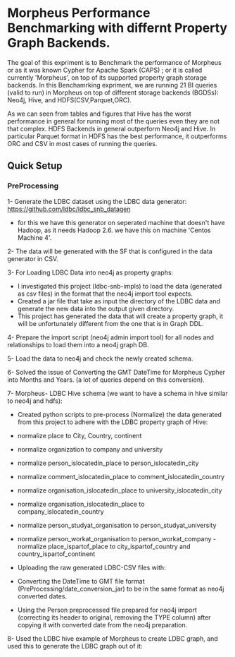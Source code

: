 # Morpheus Performance Benchmarking with differnt Property Graph Backends.

The goal of this  expriment is to Benchmark the performance of Morpheus or as it was known Cypher for Apache Spark (CAPS) ; or it is called currently 'Morpheus', on top of its supported property graph storage backends. In this Benchamrking expriment, we are running 21 BI queries (valid to run) in Morpheus on top  of different storage backends (BGDSs): Neo4j, Hive, and HDFS(CSV,Parquet,ORC).

As we can seen from tables and figures that Hive has the worst performance in general for running most of the queries even they are not that complex. HDFS Backends in general outperform Neo4j  and Hive. In particular Parquet format in HDFS has the best performance, it outperforms ORC and CSV in most cases of running the queries.



## Quick Setup

### PreProcessing

1- Generate the LDBC dataset using the LDBC data generator: https://github.com/ldbc/ldbc_snb_datagen 
- for this we have this generator on seperated machine that doesn't have Hadoop, as it needs Hadoop 2.6.
we have this on machine 'Centos Machine 4'.

2- The data will be generated with the SF that is configured in the data generator in CSV.

3- For Loading LDBC Data into neo4j as property graphs:
- I investigated this project (ldbc-snb-impls) to load the data (generated as csv files) in the format that the neo4j import tool expects.
- Created a jar file that take as input the directory of the LDBC data and generate the new data into the output given directory.
- This project has generated the data that will create a property graph, it will be unfortunately different from the one that is in Graph DDL.

4- Prepare the import script (neo4j admin import tool) for all nodes and relationships to load them into a neo4j graph DB.

5- Load the data to neo4j and check the newly created schema.

6- Solved the issue of Converting the GMT DateTime for Morpheus Cypher into Months and Years. (a lot of queries depend on this conversion).

7- Morpheus- LDBC Hive schema (we want to have a schema in hive similar to neo4j and hdfs): 

-	Created python scripts to pre-process (Normalize) the data generated from this project to adhere with the LDBC property graph of Hive:

- normalize place to City, Country, continent
- normalize organization to company and university
- normalize person_islocatedin_place to person_islocatedin_city
- normalize comment_islocatedin_place to comment_islocatedin_country
- normalize organisation_islocatedin_place to university_islocatedin_city
- normalize organisation_islocatedin_place to company_islocatedin_country
- normalize person_studyat_organisation to  person_studyat_university
- normalize person_workat_organisation to  person_workat_company
-normalize place_ispartof_place to  city_ispartof_country and country_ispartof_continent

- Uploading the raw generated LDBC-CSV files with:
- Converting the DateTime to GMT file format (PreProcessing/date_conversion_jar) to be in the same format as neo4j converted dates.
- Using the Person preprocessed file prepared for neo4j import (correcting its header to original, removing the TYPE column) after copying it with converted date from the neo4j preparation.

8-	Used the LDBC hive example of Morpheus to create LDBC graph, and used this to generate the LDBC graph out of it:





